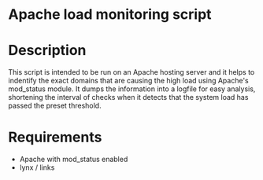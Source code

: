 Apache load monitoring script
============================

# Description

This script is intended to be run on an Apache hosting server and it helps to 
indentify the exact domains that are causing the high load using Apache's
mod_status module. It dumps the information into a logfile for easy analysis,
shortening the interval of checks when it detects that the system load has
passed the preset threshold.

# Requirements
- Apache with mod_status enabled
- lynx / links

